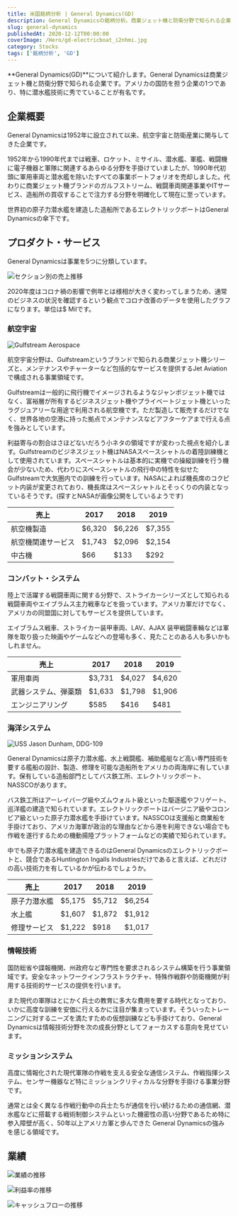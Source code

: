```yaml
---
title: 米国銘柄分析 | General Dynamics(GD)
description: General Dynamicsの銘柄分析。商業ジェット機と防衛分野で知られる企業。アメリカの国防を担う企業の1つであり、原子力潜水艦など特に潜水艦技術に秀でていることが有名。
slug: general-dynamics
publishedAt: 2020-12-12T00:00:00
coverImage: /Hero/gd-electricboat_i2nhmi.jpg
category: Stocks
tags: ['銘柄分析', 'GD']
---
```


**General Dynamics(GD)**について紹介します。General Dynamicsは商業ジェット機と防衛分野で知られる企業です。アメリカの国防を担う企業の1つであり、特に潜水艦技術に秀でていることが有名です。

## 企業概要

General Dynamicsは1952年に設立されて以来、航空宇宙と防衛産業に関与してきた企業です。

1952年から1990年代までは戦車、ロケット、ミサイル、潜水艦、軍艦、戦闘機に電子機器と軍隊に関連するあらゆる分野を手掛けていましたが、1990年代初頭に軍用車両と潜水艦を除いたすべての事業ポートフォリオを売却しました。代わりに商業ジェット機ブランドのガルフストリーム、戦闘車両関連事業やITサービス、造船所の買収することで注力する分野を明確化して現在に至っています。

世界初の原子力潜水艦を建造した造船所であるエレクトリックボートはGeneral Dynamicsの傘下です。

## プロダクト・サービス

General Dynamicsは事業を5つに分類しています。

![セクション別の売上推移](/Stocks/gd-sections_uxspma.png)

2020年度はコロナ禍の影響で例年とは様相が大きく変わってしまうため、通常のビジネスの状況を確認するという観点でコロナ改善のデータを使用したグラフになります。単位は$ Milです。

### 航空宇宙

![Gulfstream Aerospace](/Stocks/gulfstream-image_pvtyek.jpg)

航空宇宙分野は、Gulfstreamというブランドで知られる商業ジェット機シリーズと、メンテナンスやチャーターなど包括的なサービスを提供するJet Aviationで構成される事業領域です。

Gulfstreamは一般的に飛行機でイメージされるようなジャンボジェット機ではなく、富裕層が所有するビジネスジェット機やプライベートジェット機といったラグジュアリーな用途で利用される航空機です。ただ製造して販売するだけでなく、世界各地の空港に持った拠点でメンテナンスなどアフターケアまで行える点を強みとしています。

利益寄与の割合はさほどないだろう小ネタの領域ですが変わった視点を紹介します。Gulfstreamのビジネスジェット機はNASAスペースシャトルの着陸訓練機として使用されています。スペースシャトルは基本的に実機での操縦訓練を行う機会が少ないため、代わりにスペースシャトルの飛行中の特性を似せたGulfstreamで大気圏内での訓練を行っています。NASAによれば機長席のコクピット内装が変更されており、機長席はスペースシャトルとそっくりの内装となっているそうです。(探すとNASAが画像公開をしているようです)

| 売上               | 2017   | 2018   | 2019   |
| ------------------ | ------ | ------ | ------ |
| 航空機製造         | $6,320 | $6,226 | $7,355 |
| 航空機関連サービス | $1,743 | $2,096 | $2,154 |
| 中古機             | $66    | $133   | $292   |

### コンバット・システム

陸上で活躍する戦闘車両に関する分野で、ストライカーシリーズとして知られる戦闘車両やエイブラムス主力戦車などを扱っています。アメリカ軍だけでなく、アメリカの同盟国に対してもサービスを提供しています。

エイブラムス戦車、ストライカー装甲車両、LAV、AJAX 装甲戦闘車輛などは軍隊を取り扱った映画やゲームなどへの登場も多く、見たことのある人も多いかもしれません。

| 売上                 | 2017   | 2018   | 2019   |
| -------------------- | ------ | ------ | ------ |
| 軍用車両             | $3,731 | $4,027 | $4,620 |
| 武器システム、弾薬類 | $1,633 | $1,798 | $1,906 |
| エンジニアリング     | $585   | $416   | $481   |

### 海洋システム

![USS Jason Dunham, DDG-109](/Stocks/bathIronWorks-DDG_109_ewqncf.jpg)

General Dynamicsは原子力潜水艦、水上戦闘艦、補助艦艇など高い専門技術を要する艦船の設計、製造、修理を可能な造船所をアメリカの両海岸に有しています。保有している造船部門としてバス鉄工所、エレクトリックボート、NASSCOがあります。

バス鉄工所はアーレイバーグ級やズムウォルト級といった駆逐艦やフリゲート、巡洋艦の建造で知られています。エレクトリックボートはバージニア級やコロンビア級といった原子力潜水艦を手掛けています。NASSCOは支援船と商業船を手掛けており、アメリカ海軍が政治的な理由などから港を利用できない場合でも作戦を遂行するための機動揚陸プラットフォームなどの実績で知られています。

中でも原子力潜水艦を建造できるのはGeneral Dynamicsのエレクトリックボートと、競合であるHuntington Ingalls Industriesだけであると言えば、どれだけの高い技術力を有しているかが伝わるでしょうか。

| 売上         | 2017   | 2018   | 2019   |
| ------------ | ------ | ------ | ------ |
| 原子力潜水艦 | $5,175 | $5,712 | $6,254 |
| 水上艦       | $1,607 | $1,872 | $1,912 |
| 修理サービス | $1,222 | $918   | $1,017 |

### 情報技術

国防総省や諜報機関、州政府など専門性を要求されるシステム構築を行う事業領域です。安全なネットワークインフラストラクチャ、特殊作戦群や防衛機関が利用する技術的サービスの提供を行います。

また現代の軍隊はとにかく兵士の教育に多大な費用を要する時代となっており、いかに高度な訓練を安価に行えるかに注目が集まっています。そういったトレーニングに対するニーズを満たすための仮想訓練なども手掛けており、General Dynamicsは情報技術分野を次の成長分野としてフォーカスする意向を見せています。

### ミッションシステム

高度に情報化された現代軍隊の作戦を支える安全な通信システム、作戦指揮システム、センサー機器など特にミッションクリティカルな分野を手掛ける事業分野です。

通常とは全く異なる作戦行動中の兵士たちが通信を行い続けるための通信網、潜水艦などに搭載する戦術制御システムといった機密性の高い分野であるため特に参入障壁が高く、50年以上アメリカ軍と歩んできた General Dynamicsの強みを感じる領域です。

## 業績

![業績の推移](/Stocks/gd-revenue_vedk3p.png)

![利益率の推移](/Stocks/gd-margin_jxr1bj.png)

![キャッシュフローの推移](/Stocks/gd-cf_jthefi.png)
